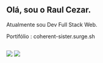## Olá, sou o Raul Cezar.

Atualmente sou Dev Full Stack Web.

Portifólio : coherent-sister.surge.sh



  ##

<div> 

  <a href="https://www.instagram.com/raulcezar_/" target="_blank"><img src="https://img.shields.io/badge/-Instagram-%23E4405F?style=for-the-badge&logo=instagram&logoColor=white" target="_blank"></a>
  <a href="https://www.linkedin.com/in/raul-cezar-336b94164" target="_blank"><img src="https://img.shields.io/badge/-LinkedIn-%230077B5?style=for-the-badge&logo=linkedin&logoColor=white" target="_blank"></a> 


</div>
